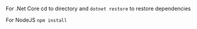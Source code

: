 For .Net Core
cd to directory and
```dotnet restore```
to restore dependencies

For NodeJS
```npm install```